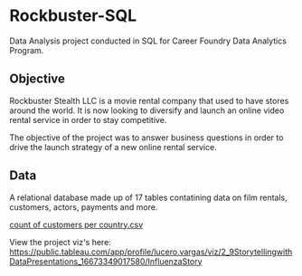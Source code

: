 # Rockbuster-SQL
Data Analysis project conducted in SQL for Career Foundry Data Analytics Program.

## Objective
Rockbuster Stealth LLC is a movie rental company that used to have stores around the world. It is now looking to diversify and launch an online video rental service in order to stay competitive.

The objective of the project was to answer business questions in order to drive the launch strategy of a new online rental service.

## Data
A relational database made up of 17 tables contatining data on film rentals, customers, actors, payments and more.

[count of customers per country.csv](https://github.com/itslucero/Rockbuster-SQL/files/10715560/count.of.customers.per.country.csv)

View the project viz's here:
https://public.tableau.com/app/profile/lucero.vargas/viz/2_9StorytellingwithDataPresentations_16673349017580/InfluenzaStory
